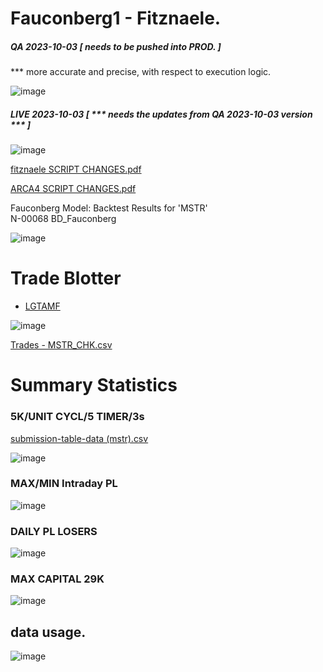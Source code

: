 # Fauconberg1 - Fitznaele.

##### QA 2023-10-03 [ needs to be pushed into PROD. ]

*** more accurate and precise, with respect to execution logic.

![image](https://github.com/bdincerTrader/Fauconberg1/assets/127531384/17cab040-ca84-4c03-98d2-1bdec176aa01)


##### LIVE 2023-10-03 [ *** needs the updates from QA 2023-10-03 version *** ]

![image](https://github.com/bdincerTrader/Fauconberg1/assets/127531384/31047ad7-60de-4967-a92f-1233c0339eb0)

 [fitznaele SCRIPT CHANGES.pdf](https://github.com/bdincerTrader/Fauconberg1/files/12804126/fitznaele.SCRIPT.CHANGES.pdf)

[ARCA4 SCRIPT CHANGES.pdf](https://github.com/bdincerTrader/Fauconberg1/files/12804180/ARCA4.SCRIPT.CHANGES.pdf)

 Fauconberg Model: Backtest Results for 'MSTR' </br>
 N-00068 BD_Fauconberg</br>

![image](https://github.com/bdincerTrader/Fauconberg1/assets/127531384/4874ba69-9a10-4239-94ec-a9619f40bc05)

# Trade Blotter

* [LGTAMF](https://archive.org/details/Bo_Dincer)

![image](https://github.com/bdincerTrader/Fauconberg1/assets/127531384/4b2179c5-6490-4d7c-8b01-fceae69ff2c0)


[Trades - MSTR_CHK.csv](https://github.com/bdincerTrader/Fauconberg1/files/11569624/Trades.-.MSTR_CHK.csv)


# Summary Statistics

### 5K/UNIT CYCL/5 TIMER/3s


[submission-table-data (mstr).csv](https://github.com/bdincerTrader/Fauconberg1/files/11569613/submission-table-data.mstr.csv)


![image](https://github.com/bdincerTrader/Fauconberg1/assets/127531384/d5345426-f1de-4a19-9cdc-e88c729db29f)

### MAX/MIN Intraday PL

![image](https://github.com/bdincerTrader/Fauconberg1/assets/127531384/bdd5faf2-809f-43ac-9226-e6b5b89e1533)

### DAILY PL LOSERS

![image](https://github.com/bdincerTrader/Fauconberg1/assets/127531384/d1b1a386-b949-4f32-afe1-443537059de8)

### MAX CAPITAL 29K
![image](https://github.com/bdincerTrader/Fauconberg1/assets/127531384/8b8bfcad-b735-4165-a97a-4ed221e40046)


## data usage.
![image](https://github.com/bdincerTrader/Fauconberg1/assets/127531384/ec014751-cecd-4777-8396-5beca628d409)
